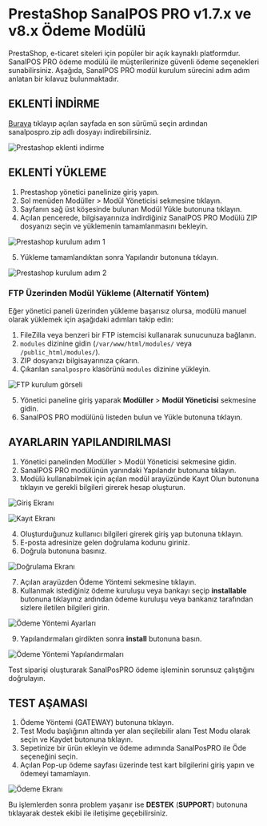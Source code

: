 # PrestaShop SanalPOS PRO v1.7.x ve v8.x Ödeme Modülü

PrestaShop, e-ticaret siteleri için popüler bir açık kaynaklı platformdur. SanalPOS PRO ödeme modülü ile müşterilerinize güvenli ödeme seçenekleri sunabilirsiniz. 
Aşağıda, SanalPOS PRO modül kurulum sürecini adım adım anlatan bir kılavuz bulunmaktadır.

## EKLENTİ İNDİRME

[Buraya](https://github.com/eticsoft/sanalpospro-prestashop-module/releases) tıklayıp açılan sayfada en son sürümü seçin ardından sanalpospro.zip adlı dosyayı indirebilirsiniz.

![Prestashop eklenti indirme](https://cdn.paythor.com/1/102/installation/install.png)

## EKLENTİ YÜKLEME

1. Prestashop yönetici panelinize giriş yapın.
2. Sol menüden Modüller > Modül Yöneticisi sekmesine tıklayın.
3. Sayfanın sağ üst köşesinde bulunan Modül Yükle butonuna tıklayın.
4. Açılan pencerede, bilgisayarınıza indirdiğiniz SanalPOS PRO Modülü ZIP dosyanızı seçin ve yüklemenin tamamlanmasını bekleyin. 

![Prestashop kurulum adım 1](https://cdn.paythor.com/1/102/installation/1.png)

5. Yükleme tamamlandıktan sonra Yapılandır butonuna tıklayın.

![Prestashop kurulum adım 2](https://cdn.paythor.com/1/102/installation/2.png)


### FTP Üzerinden Modül Yükleme (Alternatif Yöntem)

Eğer yönetici paneli üzerinden yükleme başarısız olursa, modülü manuel olarak yüklemek için aşağıdaki adımları takip edin:

1. FileZilla veya benzeri bir FTP istemcisi kullanarak sunucunuza bağlanın.
2. `modules` dizinine gidin (`/var/www/html/modules/` veya `/public_html/modules/`).
3. ZIP dosyanızı bilgisayarınıza çıkarın.
4. Çıkarılan `sanalpospro` klasörünü `modules` dizinine yükleyin.

![FTP kurulum görseli](https://cdn.paythor.com/1/102/installation/ftp.png)


5. Yönetici paneline giriş yaparak **Modüller** > **Modül Yöneticisi** sekmesine gidin.
6. SanalPOS PRO modülünü listeden bulun ve Yükle butonuna tıklayın.

## AYARLARIN YAPILANDIRILMASI

1. Yönetici panelinden Modüller > Modül Yöneticisi sekmesine gidin.
2. SanalPOS PRO modülünün yanındaki Yapılandır butonuna tıklayın.
3. Modülü kullanabilmek için açılan modül arayüzünde Kayıt Olun butonuna tıklayın ve gerekli bilgileri girerek hesap oluşturun.

![Giriş Ekranı](https://cdn.paythor.com/1/confsteps/login.png)

![Kayıt Ekranı](https://cdn.paythor.com/1/confsteps/register.png)

4. Oluşturduğunuz kullanıcı bilgileri girerek giriş yap butonuna tıklayın.
5. E-posta adresinize gelen doğrulama kodunu giriniz.
6. Doğrula butonuna basınız.

![Doğrulama Ekranı](https://cdn.paythor.com/1/confsteps/verification.png)

7. Açılan arayüzden Ödeme Yöntemi sekmesine tıklayın.
8. Kullanmak istediğiniz ödeme kuruluşu veya bankayı seçip **installable** butonuna tıklayınız ardından ödeme kuruluşu veya bankanız tarafından sizlere iletilen bilgileri girin.

![Ödeme Yöntemi Ayarları](https://cdn.paythor.com/1/confsteps/gateway.png)

9. Yapılandırmaları girdikten sonra **install** butonuna basın.

![Ödeme Yöntemi Yapılandırmaları](https://cdn.paythor.com/1/confsteps/gatewayconfig.png)

Test siparişi oluşturarak SanalPosPRO ödeme işleminin sorunsuz çalıştığını doğrulayın.

## TEST AŞAMASI

1. Ödeme Yöntemi (GATEWAY) butonuna tıklayın.
2. Test Modu başlığının altında yer alan seçilebilir alanı Test Modu olarak seçin ve Kaydet butonuna tıklayın.
3. Sepetinize bir ürün ekleyin ve ödeme adımında SanalPosPRO ile Öde seçeneğini seçin.
4. Açılan Pop-up ödeme sayfası üzerinde test kart bilgilerini giriş yapın ve ödemeyi tamamlayın.

![Ödeme Ekranı](https://cdn.paythor.com/1/confsteps/paymentpage.png)

Bu işlemlerden sonra problem yaşanır ise **DESTEK** (**SUPPORT**) butonuna tıklayarak destek ekibi ile iletişime geçebilirsiniz.
